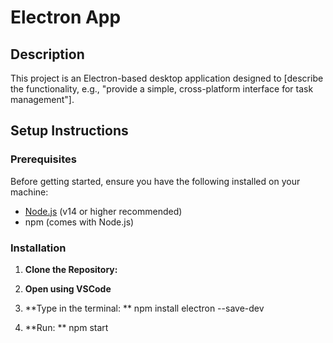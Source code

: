 # Electron App

## Description
This project is an Electron-based desktop application designed to [describe the functionality, e.g., "provide a simple, cross-platform interface for task management"].

## Setup Instructions

### Prerequisites
Before getting started, ensure you have the following installed on your machine:
- [Node.js](https://nodejs.org/) (v14 or higher recommended)
- npm (comes with Node.js)

### Installation

1. **Clone the Repository:**
2. **Open using VSCode**
3. **Type in the terminal: ** npm install electron --save-dev

5. **Run: ** npm start
